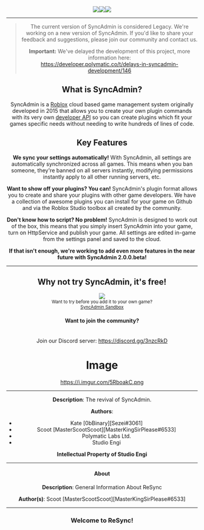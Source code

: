 <div align=center><img src="https://i.imgur.com/5RboakC.png"><img src="https://i.imgur.com/NGZTqlY.png"><img src="https://i.imgur.com/0llro3T.png">
<!-- height="71" width="345"></div><br> -->

<hr>

> The current version of SyncAdmin is considered Legacy. We're working on a new version of SyncAdmin. If you'd like to share your feedback and suggestions, please join our community and contact us.
>
> **Important:** We've delayed the development of this project, more information here:<br/> https://developer.polymatic.co/t/delays-in-syncadmin-development/146

## What is SyncAdmin?
SyncAdmin is a <a href="https://www.roblox.com">Roblox</a> cloud based game management system originally developed in 2015 that allows you to create your own plugin commands with its very own <a href="https://developer.polymatic.co/c/SyncAdmin/API">developer API</a> so you can create plugins which fit your games specific needs without needing to write hundreds of lines of code.

## Key Features
**We sync your settings automatically!**
With SyncAdmin, all settings are automatically synchronized across all games. This means when you ban someone, they're banned on all servers instantly, modifying permissions instantly apply to all other running servers, etc.

**Want to show off your plugins? You can!**
SyncAdmin's plugin format allows you to create and share your plugins with other game developers. We have a collection of awesome plugins you can install for your game on Github and via the Roblox Studio toolbox all created by the community.

**Don't know how to script? No problem!**
SyncAdmin is designed to work out of the box, this means that you simply insert SyncAdmin into your game, turn on HttpService and publish your game. All settings are edited in-game from the settings panel and saved to the cloud.

**If that isn't enough, we're working to add even more features in the near future with SyncAdmin 2.0.0.beta!**

<!-- SyncAdmin Advertising  -->
<hr>
<div align="center">
	<!-- SyncAdmin Roblox Model  -->
	<h2>Why not try SyncAdmin, it's free!</h2>
	<a href="https://www.roblox.com/library/549677290/SyncAdmin">
		<img src="http://i.imgur.com/5vxowRs.png">
	</a><br>
	<!-- SyncAdmin Sandbox Game -->
	<small>Want to try before you add it to your own game?<br>
	<a href="https://www.roblox.com/games/1307349964/SyncAdmin-Sandbox">SyncAdmin Sandbox</a></small>
	<br>
	<!-- SyncAdmin Social Media -->
	<h4>Want to join the community?</h4><br>
	Join our Discord server: <a href="https://discord.gg/3nzcRkD">https://discord.gg/3nzcRkD</a>
</div>

# Image
https://i.imgur.com/5RboakC.png

---
__Description__: The revival of SyncAdmin.

__Authors__:
- Kate [0bBinary][Sezei#3061]
- Scoot [MasterScootScoot][MasterKingSirPlease#6533]
- Polymatic Labs Ltd.
- Studio Engi

__Intellectual Property of Studio Engi__

---

#### About

__Description__: General Information About ReSync

__Author(s)__: Scoot [MasterScootScoot][MasterKingSirPlease#6533]

---

### Welcome to ReSync!

